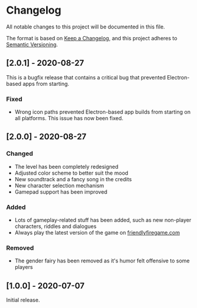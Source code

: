 # Changelog

All notable changes to this project will be documented in this file.

The format is based on [Keep a Changelog](https://keepachangelog.com/en/1.0.0/),
and this project adheres to [Semantic Versioning](https://semver.org/spec/v2.0.0.html).

## [2.0.1] - 2020-08-27

This is a bugfix release that contains a critical bug that prevented
Electron-based apps from starting.

### Fixed

- Wrong icon paths prevented Electron-based app builds from starting on
  all platforms. This issue has now been fixed.

## [2.0.0] - 2020-08-27

### Changed

- The level has been completely redesigned
- Adjusted color scheme to better suit the mood
- New soundtrack and a fancy song in the credits
- New character selection mechanism
- Gamepad support has been improved

### Added

- Lots of gameplay-related stuff has been added, such as new non-player characters, riddles and dialogues
- Always play the latest version of the game on [friendlyfiregame.com](https://friendlyfiregame.com/)

### Removed

- The gender fairy has been removed as it's humor felt offensive to some players

## [1.0.0] - 2020-07-07

Initial release.
